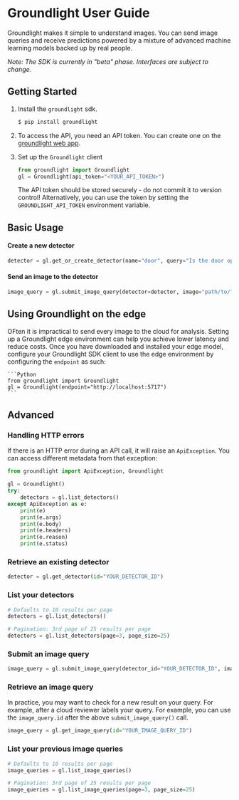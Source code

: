 # Groundlight User Guide

Groundlight makes it simple to understand images.  You can send image queries and receive predictions powered by a mixture of advanced machine learning models backed up by real people.

*Note: The SDK is currently in "beta" phase.  Interfaces are subject to change.*

## Getting Started

1. Install the `groundlight` sdk.

    ```Bash
    $ pip install groundlight
    ```

1. To access the API, you need an API token. You can create one on the
   [groundlight web app](https://app.groundlight.ai/reef/my-account/api-tokens).

1. Set up the `Groundlight` client

    ```Python
    from groundlight import Groundlight
    gl = Groundlight(api_token="<YOUR_API_TOKEN>")
    ```

    The API token should be stored securely - do not commit it to version control! Alternatively, you can use the token by setting the `GROUNDLIGHT_API_TOKEN` environment variable.

## Basic Usage

#### Create a new detector

```Python
detector = gl.get_or_create_detector(name="door", query="Is the door open?")
```

#### Send an image to the detector

```Python
image_query = gl.submit_image_query(detector=detector, image="path/to/filename.jpeg")
```

## Using Groundlight on the edge

OFten it is impractical to send every image to the cloud for analysis.  Setting up a Groundlight edge environment can help you achieve lower latency and reduce costs.  Once you have downloaded and installed your edge model, configure your Groundlight SDK client to use the edge environment by configuring the `endpoint` as such:

    ```Python
    from groundlight import Groundlight
    gl = Groundlight(endpoint="http://localhost:5717")
    ```

## Advanced

### Handling HTTP errors

If there is an HTTP error during an API call, it will raise an `ApiException`. You can access different metadata from that exception:

```Python
from groundlight import ApiException, Groundlight

gl = Groundlight()
try:
    detectors = gl.list_detectors()
except ApiException as e:
    print(e)
    print(e.args)
    print(e.body)
    print(e.headers)
    print(e.reason)
    print(e.status)
```

### Retrieve an existing detector

```Python
detector = gl.get_detector(id="YOUR_DETECTOR_ID")
```

### List your detectors

```Python
# Defaults to 10 results per page
detectors = gl.list_detectors()

# Pagination: 3rd page of 25 results per page
detectors = gl.list_detectors(page=3, page_size=25)
```

### Submit an image query

```Python
image_query = gl.submit_image_query(detector_id="YOUR_DETECTOR_ID", image="path/to/filename.jpeg")
```

### Retrieve an image query

In practice, you may want to check for a new result on your query. For example, after a cloud reviewer labels your query. For example, you can use the `image_query.id` after the above `submit_image_query()` call.

```Python
image_query = gl.get_image_query(id="YOUR_IMAGE_QUERY_ID")
```

### List your previous image queries

```Python
# Defaults to 10 results per page
image_queries = gl.list_image_queries()

# Pagination: 3rd page of 25 results per page
image_queries = gl.list_image_queries(page=3, page_size=25)
```
